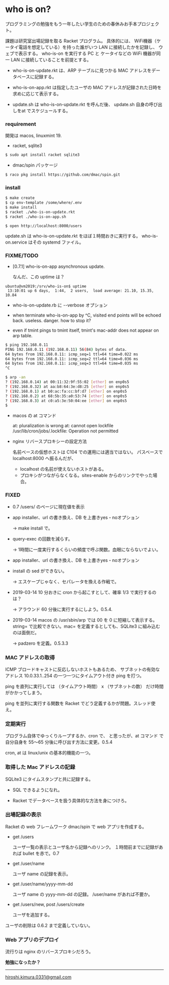# who is on?

プログラミングの勉強をもう一年したい学生のための春休みお手本プロジェクト。

課題は研究室出場記録を取る Racket プログラム。
具体的には、
WiFi機器（ケータイ電話を想定している）を持った誰がいつ LAN に接続したかを記録し、
ウェブで表示する。
who-is-on を実行する PC と ケータイなどの WiFi 機器が同一 LAN に接続していることを前提とする。

* who-is-on-update.rkt は、ARP テーブルに見つかる MAC アドレスをデータベースに記録する。

* who-is-on-app.rkt は指定したユーザの MAC アドレスが記録された日時を求めに応じて表示する。

* update.sh は who-is-on-update.rkt を呼んだ後、
update.sh 自身の呼び出しをat でスケジュールする。

### requirement

開発は macos, linuxmint 19.

* racket, sqlite3

```sh
$ sudo apt install racket sqlite3
```
* dmac/spin パッケージ

```sh
$ raco pkg install https://github.com/dmac/spin.git
```

### install

```sh
$ make create
$ cp env-template /some/where/.env
$ make install
$ racket ./who-is-on-update.rkt
$ racket ./who-is-on-app.sh
```

```
$ open http://localhost:8000/users
```

update.sh は who-is-on-update.rkt をほぼ１時間おきに実行する。
who-is-on.service はその systemd ファイル。

### FIXME/TODO

* [0.7.1] who-is-on-app asynchronous update.

    なんだ、この uptime は？

```
ubuntu@vm2019:/srv/who-is-on$ uptime
 13:10:01 up 6 days,  1:44,  2 users,  load average: 21.10, 15.35, 10.84
```
* who-is-on-update.rb に --verbose オプション

* when terminate who-is-on-app by ^C, visited end points will be echoed back.
  useless. danger. how to stop it?

* even if tmint pings to tmint itself, tmint's mac-addr does not
  appear on arp table.

```sh
$ ping 192.168.0.11
PING 192.168.0.11 (192.168.0.11) 56(84) bytes of data.
64 bytes from 192.168.0.11: icmp_seq=1 ttl=64 time=0.022 ms
64 bytes from 192.168.0.11: icmp_seq=2 ttl=64 time=0.036 ms
64 bytes from 192.168.0.11: icmp_seq=3 ttl=64 time=0.035 ms
^C

$ arp -an
? (192.168.0.14) at 00:11:32:9f:55:02 [ether] on enp0s5
? (192.168.0.32) at aa:b8:64:3e:d8:25 [ether] on enp0s5
? (192.168.0.1) at b0:ac:fa:cc:bf:d7 [ether] on enp0s5
? (192.168.0.2) at 68:5b:35:a0:53:74 [ether] on enp0s5
? (192.168.0.3) at c0:a5:3e:50:04:ee [ether] on enp0s5
$
```
* macos の at コマンド

    at: pluralization is wrong
    at: cannot open lockfile /usr/lib/cron/jobs/.lockfile: Operation not permitted

* nginx リバースプロキシーの設定方法

    名前ベースの仮想ホストは C104 での運用には適当ではない。
    パスベースでlocalhost:8000 へ振るんだが、

    * localhost の名前が使えないホストがある。
    * プロキシがつながらなくなる。sites-enable からのリンクでやった場合。

### FIXED

* 0.7 /users/ のページに現在値を表示

* app installer、url の書き換え、DB を上書きyes・noオプション

    →  make install で。

* query-exec の回数を減らす。

    → 1時間に一度実行するくらいの頻度で呼ぶ関数。血眼にならないでよい。

* app installer、url の書き換え、DB を上書きyes・noオプション

* install の sed ができない。

  →  エスケープじゃなく、セパレータを換える作戦で。

* 2019-03-14 10 分おきに cron から起こすとして、確率 1/3 で実行するのは？

  → アラウンド 60 分後に実行するにしよう。0.5.4.

* 2019-03-14 macos の /usr/sbin/arp では 00 を 0 に短縮して表示する。
  string= で比較できない。mac= を定義するとしても、SQLite3 に組み込むのは面倒だ。

    → padzero を定義。0.5.3.3

### MAC アドレスの取得

ICMP ブロードキャストに反応しないホストもあるため、
サブネットの有効なアドレス 10.0.33.1..254 の一つ一つにタイムアウト付き ping を打つ。

ping を直列に実行しては
（タイムアウト時間） x （サブネットの数）
だけ時間がかかってしまう。

ping を並列に実行する関数を Racket でどう定義するかが問題。スレッド使え。

### 定期実行

プログラム自体でゆっくりループするか、cron で、
と思ったが、at コマンド で自分自身を 55〜65 分後に呼び出す方法に変更。0.5.4

cron, at は linux/unix の基本的機能の一つ。

### 取得した Mac アドレスの記録

SQLite3 にタイムスタンプと共に記録する。

* SQL できるようになれ。

* Racket でデータベースを扱う具体的な方法を身につけろ。

### 出場記録の表示

Racket の web フレームワーク dmac/spin で web アプリを作成する。

* get /users

  ユーザ一覧の表示とユーザ名から記録へのリンク。
  １時間前までに記録があれば bullet を赤で。0.7

* get /user/name

  ユーザ name の記録を表示。

* get /user/name/yyyy-mm-dd

  ユーザ name の yyyy-mm-dd の記録。 /user/name があれば不要か。

* get /users/new, post /users/create

  ユーザを追加する。

ユーザの削除は 0.6.2 まで定義していない。

### Web アプリのデプロイ

流行りは nginx のリバースプロキシだろう。


__勉強になったか？__


---
hiroshi.kimura.0331@gmail.com
